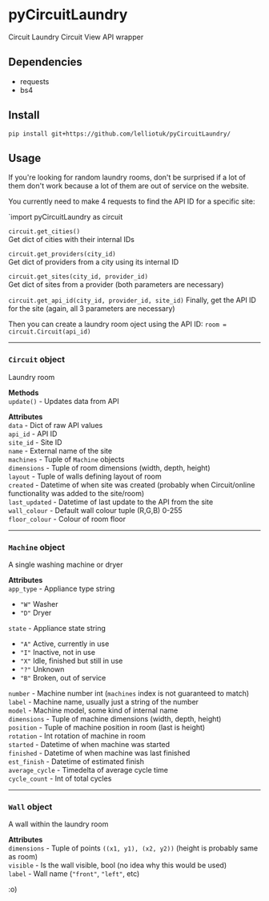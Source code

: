 
# pyCircuitLaundry
 Circuit Laundry Circuit View API wrapper

## Dependencies
- requests
- bs4

## Install
`pip install git+https://github.com/lelliotuk/pyCircuitLaundry/`

## Usage
If you're looking for random laundry rooms, don't be surprised if a lot of them don't work because a lot of them are out of service on the website.

You currently need to make 4 requests to find the API ID for a specific site:

`import pyCircuitLaundry as circuit

`circuit.get_cities()`  
Get dict of cities with their internal IDs

`circuit.get_providers(city_id)`  
Get dict of providers from a city using its internal ID

`circuit.get_sites(city_id, provider_id)`  
Get dict of sites from a provider (both parameters are necessary)

`circuit.get_api_id(city_id, provider_id, site_id)`
Finally, get the API ID for the site (again, all 3 parameters are necessary)

Then you can create a laundry room oject using the API ID:
`room = circuit.Circuit(api_id)`

---
### `Circuit` object
Laundry room

**Methods**  
`update()` - Updates data from API  

**Attributes**  
`data` - Dict of raw API values  
`api_id` - API ID  
`site_id` - Site ID  
`name` - External name of the site  
`machines` - Tuple of `Machine` objects  
`dimensions` - Tuple of room dimensions (width, depth, height)  
`layout` - Tuple of walls defining layout of room  
`created` - Datetime of when site was created (probably when Circuit/online functionality was added to the site/room)  
`last_updated` - Datetime of last update to the API from the site  
`wall_colour` - Default wall colour tuple (R,G,B) 0-255  
`floor_colour` - Colour of room floor  

---
### `Machine` object
A single washing machine or dryer

**Attributes**  
`app_type` - Appliance type string
- `"W"` Washer
- `"D"` Dryer

`state` - Appliance state string
- `"A"` Active, currently in use
- `"I"` Inactive, not in use
- `"X"` Idle, finished but still in use
- `"?"` Unknown
- `"B"` Broken, out of service

`number` - Machine number int (`machines` index is not guaranteed to match)  
`label` - Machine name, usually just a string of the number  
`model` - Machine model, some kind of internal name  
`dimensions` - Tuple of machine dimensions (width, depth, height)  
`position` - Tuple of machine position in room (last is height)  
`rotation` - Int rotation of machine in room  
`started` - Datetime of when machine was started  
`finished` - Datetime of when machine was last finished  
`est_finish` - Datetime of estimated finish  
`average_cycle` - Timedelta of average cycle time  
`cycle_count` - Int of total cycles  

---
### `Wall` object
A wall within the laundry room  

**Attributes**  
`dimensions` - Tuple of points `((x1, y1), (x2, y2))` (height is probably same as room)  
`visible` - Is the wall visible, bool (no idea why this would be used)  
`label` - Wall name (`"front"`, `"left"`, etc)  

:o)
